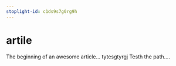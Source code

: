```yaml
---
stoplight-id: c1ds9s7g0rg9h
---
```


# artile

The beginning of an awesome article...
tytesgtyrgj Testh the path....
